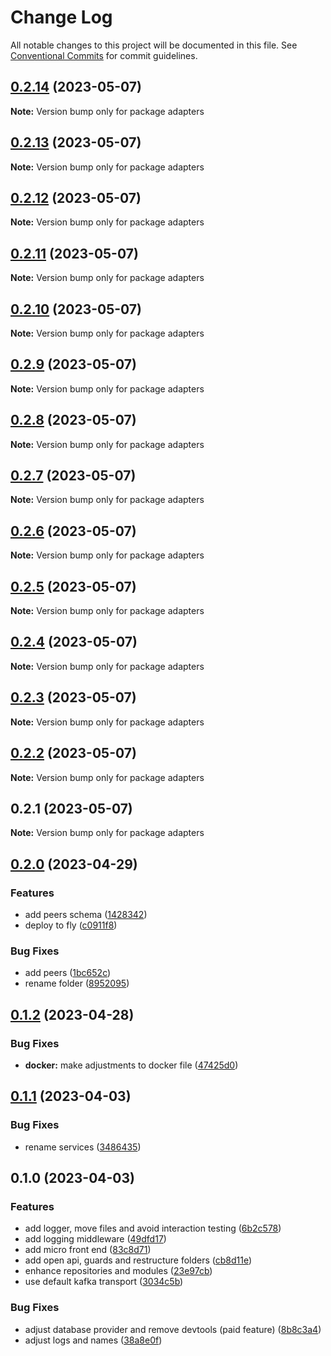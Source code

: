 # Change Log

All notable changes to this project will be documented in this file.
See [Conventional Commits](https://conventionalcommits.org) for commit guidelines.

## [0.2.14](https://github.com/amaralc/peerlab/compare/adapters@0.2.13...adapters@0.2.14) (2023-05-07)

**Note:** Version bump only for package adapters

## [0.2.13](https://github.com/amaralc/peerlab/compare/adapters@0.2.12...adapters@0.2.13) (2023-05-07)

**Note:** Version bump only for package adapters

## [0.2.12](https://github.com/amaralc/peerlab/compare/adapters@0.2.11...adapters@0.2.12) (2023-05-07)

**Note:** Version bump only for package adapters

## [0.2.11](https://github.com/amaralc/peerlab/compare/adapters@0.2.10...adapters@0.2.11) (2023-05-07)

**Note:** Version bump only for package adapters

## [0.2.10](https://github.com/amaralc/peerlab/compare/adapters@0.2.9...adapters@0.2.10) (2023-05-07)

**Note:** Version bump only for package adapters

## [0.2.9](https://github.com/amaralc/peerlab/compare/adapters@0.2.8...adapters@0.2.9) (2023-05-07)

**Note:** Version bump only for package adapters

## [0.2.8](https://github.com/amaralc/peerlab/compare/adapters@0.2.7...adapters@0.2.8) (2023-05-07)

**Note:** Version bump only for package adapters

## [0.2.7](https://github.com/amaralc/peerlab/compare/adapters@0.2.6...adapters@0.2.7) (2023-05-07)

**Note:** Version bump only for package adapters

## [0.2.6](https://github.com/amaralc/peerlab/compare/adapters@0.2.5...adapters@0.2.6) (2023-05-07)

**Note:** Version bump only for package adapters

## [0.2.5](https://github.com/amaralc/peerlab/compare/adapters@0.2.4...adapters@0.2.5) (2023-05-07)

**Note:** Version bump only for package adapters

## [0.2.4](https://github.com/amaralc/peerlab/compare/adapters@0.2.3...adapters@0.2.4) (2023-05-07)

**Note:** Version bump only for package adapters

## [0.2.3](https://github.com/amaralc/peerlab/compare/adapters@0.2.2...adapters@0.2.3) (2023-05-07)

**Note:** Version bump only for package adapters

## [0.2.2](https://github.com/amaralc/peerlab/compare/adapters@0.2.1...adapters@0.2.2) (2023-05-07)

**Note:** Version bump only for package adapters

## 0.2.1 (2023-05-07)

**Note:** Version bump only for package adapters

## [0.2.0](https://github.com/amaralc/micro-applications-template/compare/adapters@0.1.2...adapters@0.2.0) (2023-04-29)

### Features

- add peers schema ([1428342](https://github.com/amaralc/micro-applications-template/commit/142834219fc834ab1ca39cf3ea6ed27dafda0089))
- deploy to fly ([c0911f8](https://github.com/amaralc/micro-applications-template/commit/c0911f8a0a25ea3526eb5aa1e6f203b7f7ab04e3))

### Bug Fixes

- add peers ([1bc652c](https://github.com/amaralc/micro-applications-template/commit/1bc652c5a527fa7dcfaedaa98dc1f31477a99135))
- rename folder ([8952095](https://github.com/amaralc/micro-applications-template/commit/89520955ff750078c73bf7316d0ff98f08ef1552))

## [0.1.2](https://github.com/amaralc/micro-applications-template/compare/adapters@0.1.1...adapters@0.1.2) (2023-04-28)

### Bug Fixes

- **docker:** make adjustments to docker file ([47425d0](https://github.com/amaralc/micro-applications-template/commit/47425d07ba1bfcf66cf9942a8f6fdc42f08c429f))

## [0.1.1](https://github.com/amaralc/micro-applications-template/compare/adapters@0.1.0...adapters@0.1.1) (2023-04-03)

### Bug Fixes

- rename services ([3486435](https://github.com/amaralc/micro-applications-template/commit/348643599466468f39a921a6e55bead1bd4dddf2))

## 0.1.0 (2023-04-03)

### Features

- add logger, move files and avoid interaction testing ([6b2c578](https://github.com/amaralc/micro-applications-template/commit/6b2c578cb88b81887029dd2dc2cfb7f5fd4da327))
- add logging middleware ([49dfd17](https://github.com/amaralc/micro-applications-template/commit/49dfd17f728195bd3ad7ca7a261e84df9758a0eb))
- add micro front end ([83c8d71](https://github.com/amaralc/micro-applications-template/commit/83c8d7139aa5074a7c88a302f300ca49305e1360))
- add open api, guards and restructure folders ([cb8d11e](https://github.com/amaralc/micro-applications-template/commit/cb8d11e28541707ba0232fe07a3ec7925e98a4b3))
- enhance repositories and modules ([23e97cb](https://github.com/amaralc/micro-applications-template/commit/23e97cb2dbc9fb6e26db1431adc8f3465685f0be))
- use default kafka transport ([3034c5b](https://github.com/amaralc/micro-applications-template/commit/3034c5bcbeed1897434f603e1a39445cce86a6e2))

### Bug Fixes

- adjust database provider and remove devtools (paid feature) ([8b8c3a4](https://github.com/amaralc/micro-applications-template/commit/8b8c3a449cd057675bd64f5d2f2b59ce954334f8))
- adjust logs and names ([38a8e0f](https://github.com/amaralc/micro-applications-template/commit/38a8e0f3becf96ce0a03cdd7107e0f0309ce0cc4))
